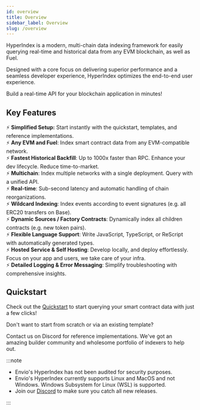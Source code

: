```yaml
---
id: overview
title: Overview
sidebar_label: Overview
slug: /overview
---
```


HyperIndex is a modern, multi-chain data indexing framework for easily querying real-time and historical data from any EVM blockchain, as well as Fuel.

Designed with a core focus on delivering superior performance and a seamless developer experience, HyperIndex optimizes the end-to-end user experience. 

Build a real-time API for your blockchain application in minutes!

## Key Features

:zap: **Simplified Setup:** Start instantly with the quickstart, templates, and reference implementations.  
:zap: **Any EVM and Fuel**: Index smart contract data from any EVM-compatible network.  
:zap: **Fastest Historical Backfill**: Up to 1000x faster than RPC. Enhance your dev lifecycle. Reduce time-to-market.  
:zap: **Multichain**: Index multiple networks with a single deployment. Query with a unified API.  
:zap: **Real-time**: Sub-second latency and automatic handling of chain reorganizations.   
:zap: **Wildcard Indexing**: Index events according to event signatures (e.g. all ERC20 transfers on Base).  
:zap: **Dynamic Sources / Factory Contracts**: Dynamically index all children contracts (e.g. new token pairs).    
:zap: **Flexible Language Support**: Write JavaScript, TypeScript, or ReScript with automatically generated types.  
:zap: **Hosted Service & Self Hosting**: Develop locally, and deploy effortlessly. Focus on your app and users, we take care of your infra.  
:zap: **Detailed Logging & Error Messaging**: Simplify troubleshooting with comprehensive insights.  

## Quickstart

Check out the [Quickstart](./contract-import.md) to start querying your smart contract data with just a few clicks! 

Don't want to start from scratch or via an existing template?  
   
Contact us on Discord for reference implementations. We've got an amazing builder community and wholesome portfolio of indexers to help out. 

:::note

- Envio's HyperIndex has not been audited for security purposes.
- Envio's HyperIndex currently supports Linux and MacOS and not Windows. Windows Subsystem for Linux (WSL) is supported.
- Join our [Discord](https://discord.gg/Q9qt8gZ2fX) to make sure you catch all new releases.

:::

